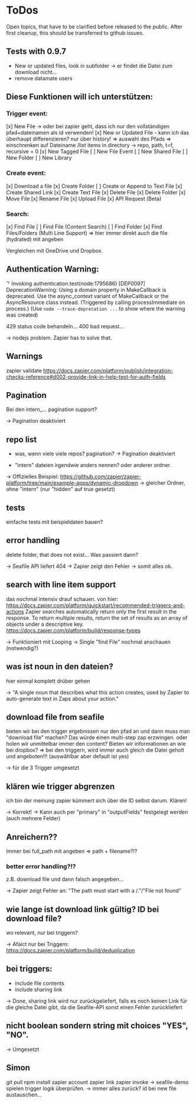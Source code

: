 # ToDos

Open topics, that have to be clarified before released to the public. After first cleanup, this should be transferred to github issues.

## Tests with 0.9.7

- New or updated files, look in subfolder -> er findet die Datei zum download nicht...
- remove datamate users

## Diese Funktionen will ich unterstützen:

### Trigger event:

[x] New File -> oder bei zapier geht, dass ich nur den vollständigen pfad+dateinamen als id verwenden!
[x] New or Updated File - kann ich das überhaupt differenzieren? nur über history! => auswahl des Pfads => einschrenken auf Dateiname /list items in directory -> repo, path, t=f, recursive = 0
[x] New Tagged File
[ ] New File Event
[ ] New Shared File
[ ] New Folder
[ ] New Library

### Create event:

[x] Download a file
[x] Create Folder
[ ] Create or Append to Text File
[x] Create Shared Link
[x] Create Text File
[x] Delete File
[x] Delete Folder
[x] Move File
[x] Rename File
[x] Upload File
[x] API Request (Beta)

### Search:

[x] Find File
[ ] Find File (Content Search)
[ ] Find Folder
[x] Find Files/Folders (Multi Line Support)
=> hier immer direkt auch die file (hydrated) mit angeben

Vergleichen mit OneDrive und Dropbox.

## Authentication Warning:

⠙ Invoking authentication.test(node:1795686) [DEP0097] DeprecationWarning: Using a domain property in MakeCallback is deprecated. Use the async_context variant of MakeCallback or the AsyncResource class instead. (Triggered by calling processImmediate on process.)
(Use `node --trace-deprecation ...` to show where the warning was created)

429 status code behandeln...
400 bad request...

-> nodejs problem. Zapier has to solve that.

## Warnings

zapier validate
https://docs.zapier.com/platform/publish/integration-checks-reference#d002-provide-link-in-help-text-for-auth-fields

## Pagination

Bei den intern\_... pagination support?

-> Pagination deaktiviert

## repo list

- was, wenn viele viele repos? pagination?
  -> Pagination deaktiviert

- "intern" dateien irgendwie anders nennen? oder anderer ordner.

-> Offizielles Beispiel: https://github.com/zapier/zapier-platform/tree/main/example-apps/dynamic-dropdown
-> gleicher Ordner, ohne "intern" (nur "hidden" auf true gesetzt)

## tests

einfache tests mit beispieldaten bauen?

## error handling

delete folder, that does not exist... Was passiert dann?

-> Seafile API liefert 404
-> Zapier zeigt den Fehler
-> somit alles ok.

## search with line item support

das nochmal intensiv drauf schauen.
von hier: https://docs.zapier.com/platform/quickstart/recommended-triggers-and-actions
Zapier searches automatically return only the first result in the response. To return multiple results, return the set of results as an array of objects under a descriptive key.
https://docs.zapier.com/platform/build/response-types

-> Funktioniert mit Looping
-> Single "find File" nochmal anschauen (notwendig?)

## was ist noun in den dateien?

hier einmal komplett drüber gehen

-> "A single noun that describes what this action creates, used by Zapier to auto-generate text in Zaps about your action."

## download file from seafile

bieten wir bei den trigger ergebnissen nur den pfad an und dann muss man "download file" machen? Das würde einen multi-step zap erzwingen.
oder holen wir unmittelbar immer den content?
Bieten wir informationen an wie bei dropbox?
=> bei den triggern, wird immer auch gleich die Datei geholt und angeboten!!! (auswählbar aber default ist yes)

-> für die 3 Trigger umgesetzt

## klären wie trigger abgrenzen

ich bin der meinung zapier kümmert sich über die ID selbst darum. Klären!

-> Korrekt!
-> Kann auch per "primary" in "outputFields" festgelegt werden (auch mehrere Felder)

## Anreichern??

Immer bei full_path mit angeben => path + filename?!?

### better error handling?!?

z.B. download file und dann falsch angegeben...

-> Zapier zeigt Fehler an: "The path must start with a /."/"File not found"

## wie lange ist download link gültig? ID bei download file?

wo relevant, nur bei triggern?

-> Afaict nur bei Triggern: https://docs.zapier.com/platform/build/deduplication

## bei triggers:

- include file contents
- include sharing link

-> Done, sharing link wird nur zurückgeliefert, falls es noch keinen Link für die gleiche Datei gibt, da die Seafile-API sonst einen Fehler zurückliefert

## nicht boolean sondern string mit choices "YES", "NO".

-> Umgesetzt

## Simon

git pull
npm install
zapier account
zapier link
zapier invoke -> seafile-demo
spielen
trigger logik überprüfen. -> immer alles zurück? id bei new file austauschen...
